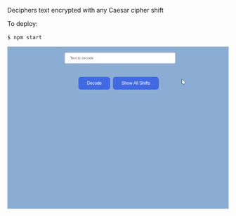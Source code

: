 Deciphers text encrypted with any Caesar cipher shift

To deploy:

    $ npm start
    
![Preview](./preview.gif)
